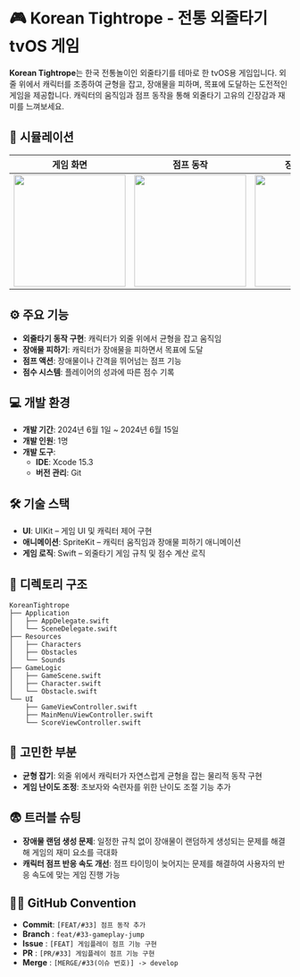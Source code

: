 # 🎮 Korean Tightrope - 전통 외줄타기 tvOS 게임

**Korean Tightrope**는 한국 전통놀이인 외줄타기를 테마로 한 tvOS용 게임입니다. 외줄 위에서 캐릭터를 조종하여 균형을 잡고, 장애물을 피하며, 목표에 도달하는 도전적인 게임을 제공합니다. 캐릭터의 움직임과 점프 동작을 통해 외줄타기 고유의 긴장감과 재미를 느껴보세요.

## 📱 시뮬레이션
| 게임 화면 | 점프 동작 | 장애물 피하기 |
|---------------|---------------|---------------|
| <img src="https://github.com/user-attachments/assets/gameplay1.png" width="200" /> | <img src="https://github.com/user-attachments/assets/gameplay2.png" width="200" /> | <img src="https://github.com/user-attachments/assets/gameplay3.png" width="200" /> |

## ⚙️ 주요 기능
- **외줄타기 동작 구현**: 캐릭터가 외줄 위에서 균형을 잡고 움직임
- **장애물 피하기**: 캐릭터가 장애물을 피하면서 목표에 도달
- **점프 액션**: 장애물이나 간격을 뛰어넘는 점프 기능
- **점수 시스템**: 플레이어의 성과에 따른 점수 기록

## 💻 개발 환경
- **개발 기간**: 2024년 6월 1일 ~ 2024년 6월 15일
- **개발 인원**: 1명
- **개발 도구**:
    - **IDE**: Xcode 15.3
    - **버전 관리**: Git
 
## 🛠️ 기술 스택
- **UI**: UIKit – 게임 UI 및 캐릭터 제어 구현
- **애니메이션**: SpriteKit – 캐릭터 움직임과 장애물 피하기 애니메이션
- **게임 로직**: Swift – 외줄타기 게임 규칙 및 점수 계산 로직

## 📁 디렉토리 구조
```
KoreanTightrope
├── Application
│   ├── AppDelegate.swift
│   └── SceneDelegate.swift
├── Resources
│   ├── Characters
│   ├── Obstacles
│   └── Sounds
├── GameLogic
│   ├── GameScene.swift
│   ├── Character.swift
│   └── Obstacle.swift
└── UI
    ├── GameViewController.swift
    ├── MainMenuViewController.swift
    └── ScoreViewController.swift
```


## 🤔 고민한 부분
- **균형 잡기**: 외줄 위에서 캐릭터가 자연스럽게 균형을 잡는 물리적 동작 구현
- **게임 난이도 조정**: 초보자와 숙련자를 위한 난이도 조절 기능 추가

## 😨 트러블 슈팅
- **장애물 랜덤 생성 문제**: 일정한 규칙 없이 장애물이 랜덤하게 생성되는 문제를 해결해 게임의 재미 요소를 극대화
- **캐릭터 점프 반응 속도 개선**: 점프 타이밍이 늦어지는 문제를 해결하여 사용자의 반응 속도에 맞는 게임 진행 가능

## 🧑‍⚖️ GitHub Convention
- **Commit**: `[FEAT/#33] 점프 동작 추가`
- **Branch** : `feat/#33-gameplay-jump`
- **Issue** : `[FEAT] 게임플레이 점프 기능 구현`
- **PR** : `[PR/#33] 게임플레이 점프 기능 구현`
- **Merge** : `[MERGE/#33(이슈 번호)] -> develop`

